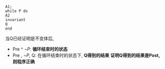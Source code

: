 ```
A1; 
while P do 
A2 
invariant 
Q 
end
```

当Q已经证明是不变体后, 
- Pre ^ $\neg P$: **循环结束时的状态**
- Pre , $\neg P$, Q: 在循环结束时的状态下, **Q得到的结果**
**证明Q得到的结果是Post, 则程序正确**